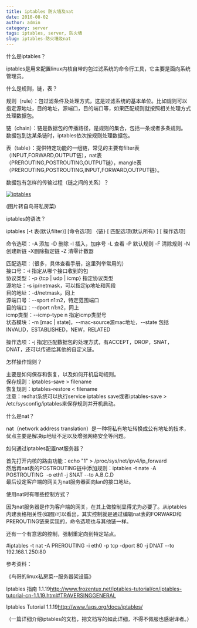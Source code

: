 ```yaml
---
title: iptables 防火墙及nat
date: 2010-08-02
author: admin
category: server
tags: iptables, server, 防火墙
slug: iptables-防火墙及nat
---
```


什么是iptables？

iptables是用来配置linux内核自带的包过滤系统的命令行工具，它主要是面向系统管理员。

什么是规则，链，表？

规则（rule）：包过滤条件及处理方式，这是过滤系统的基本单位。比如规则可以指定源地址，目的地址，源端口，目的端口等，如果匹配规则就按照相关处理方式处理数据包。  

链（chain）：链是数据包的传播路径，是规则的集合，包括一条或者多条规则。数据包到达某条链时，iptables依次按规则处理数据包。  

表（table）：提供特定功能的一组链，常见的主要有filter表（INPUT,FORWARD,OUTPUT链），nat表
（PREROUTING,POSTROUTING,OUTPUT链），mangle表
（PREROUTING,POSTROUTING,INPUT,FORWARD,OUTPUT链）。

数据包有怎样的传输过程（链之间的关系）？

[![iptables](/wp-content/uploads/2010/08/iptables.png "iptables")](/wp-content/uploads/2010/08/iptables.png)

(图片转自鸟哥私房菜)

iptables的语法？

iptables [-t 表(默认filter)] [命令选项]   {链} [ 匹配选项(默认所有) ] [
操作选项]

命令选项：-A 添加 -D 删除 -I 插入，加序号 -L 查看 -P 默认规则 -F
清除规则 -N 创建新链 -X删除指定链 -Z 清零计数器

匹配选项：（很多，具体查看手册，这里列举常用的）  
接口号：-i 指定从哪个接口收到的包  
协议类型：-p {tcp | udp | icmp} 指定协议类型  
源地址：-s ip/netmask，可以指定ip地址和网段  
目的地址：-d/netmask，同上  
源端口号：--sport n1:n2，特定范围端口  
目的端口：--dport n1:n2，同上  
icmp类型：--icmp-type n 指定icmp类型号  
状态模块：-m [mac | state]，--mac-source源mac地址，--state
包括INVALID，ESTABLISHED，NEW，RELATED

操作选项：-j
指定匹配数据包的处理方式，有ACCEPT，DROP，SNAT，DNAT，还可以传递给其他的自定义链。

怎样操作规则？

主要是如何保存和恢复，以及如何开机启动规则。  
保存规则：iptables-save \> filename  
恢复规则：iptables-restore \< filename  
注意：redhat系统可以执行service iptables save或者iptables-save \>
/etc/sysconfig/iptables来保存规则并开机启动。

什么是nat？

nat（network address
translation）是一种将私有地址转换成公有地址的技术，优点主要是解决ip地址不足以及增强网络安全等问题。

如何通过iptables配置nat服务器？

首先打开内核的路由功能：echo "1" \> /proc/sys/net/ipv4/ip\_forward  
然后再nat表的POSTROUTING链中添加规则：iptables -t nate -A POSTROUTING 
-o eth1 -j SNAT --to A.B.C.D  
最后设定客户端的网关为nat服务器面向lan的接口地址。

使用nat时有哪些控制方式？

因为nat服务器是作为客户端的网关，在其上做控制显得尤为必要了。从iptables内建表格相关性(如图)可以看出，其实控制就是通过编辑nat表的FORWARD和PREROUTING链来实现的，命令选项也与其他链一样。

还有一个有意思的控制，强制重定向到特定站点。

\#iptables -t nat -A PREROUTING -i eth0 -p tcp -dport 80 -j DNAT --to
192.168.1.250:80

参考资料：

《鸟哥的linux私房菜--服务器架设篇》

Iptables 指南
1.1.19<http://www.frozentux.net/iptables-tutorial/cn/iptables-tutorial-cn-1.1.19.html#TRAVERSINGGENERAL>

Iptables Tutorial 1.1.19<http://www.faqs.org/docs/iptables/>

[](http://www.faqs.org/docs/iptables/)（一篇详细介绍iptables的文档，把文档写的如此详细，不得不佩服也感谢译者。）
